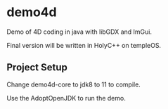 # demo4d

Demo of 4D coding in java with libGDX and ImGui.

Final version will be written in HolyC++ on templeOS.

## Project Setup

Change demo4d-core to jdk8 to 11 to compile.

Use the AdoptOpenJDK to run the demo.
